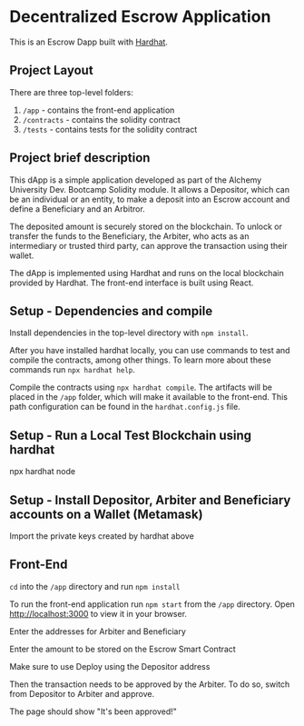 # Decentralized Escrow Application

This is an Escrow Dapp built with [Hardhat](https://hardhat.org/).

## Project Layout

There are three top-level folders:

1. `/app` - contains the front-end application
2. `/contracts` - contains the solidity contract
3. `/tests` - contains tests for the solidity contract

## Project brief description

This dApp is a simple application developed as part of the Alchemy University Dev. Bootcamp Solidity module. It allows a Depositor, which can be an individual or an entity, to make a deposit into an Escrow account and define a Beneficiary and an Arbitror.

The deposited amount is securely stored on the blockchain. To unlock or transfer the funds to the Beneficiary, the Arbiter, who acts as an intermediary or trusted third party, can approve the transaction using their wallet.

The dApp is implemented using Hardhat and runs on the local blockchain provided by Hardhat. The front-end interface is built using React.

## Setup - Dependencies and compile

Install dependencies in the top-level directory with `npm install`.

After you have installed hardhat locally, you can use commands to test and compile the contracts, among other things. To learn more about these commands run `npx hardhat help`.

Compile the contracts using `npx hardhat compile`. The artifacts will be placed in the `/app` folder, which will make it available to the front-end. This path configuration can be found in the `hardhat.config.js` file.

## Setup - Run a Local Test Blockchain using hardhat

npx hardhat node

## Setup - Install Depositor, Arbiter and Beneficiary accounts on a Wallet (Metamask)

Import the private keys created by hardhat above

## Front-End

`cd` into the `/app` directory and run `npm install`

To run the front-end application run `npm start` from the `/app` directory. Open [http://localhost:3000](http://localhost:3000) to view it in your browser.

Enter the addresses for Arbiter and Beneficiary

Enter the amount to be stored on the Escrow Smart Contract

Make sure to use Deploy using the Depositor address

Then the transaction needs to be approved by the Arbiter. To do so, switch from Depositor to Arbiter and approve.

The page should show "It's been approved!"
